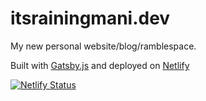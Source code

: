 # itsrainingmani.dev

My new personal website/blog/ramblespace.

Built with [Gatsby.js](https://gatsbyjs.org) and deployed on [Netlify](https://netlify.com)

[![Netlify Status](https://api.netlify.com/api/v1/badges/c147192d-4cfd-44e6-a1eb-265ce1d7d1c6/deploy-status)](https://app.netlify.com/sites/brave-tesla-7fed6a/deploys)
